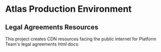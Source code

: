 # Atlas Production Environment

## Legal Agreements Resources

This project creates CDN resources facing the public internet for Platform Team's legal agreements html docs.
